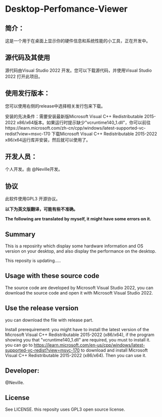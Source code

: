 # Desktop-Perfomance-Viewer

## 简介：

这是一个用于在桌面上显示你的硬件信息和系统性能的小工具，正在开发中。

## 源代码及其使用

源代码由Visual Studio 2022 开发。您可以下载源代码，并使用Visual Studio 2022 打开此项目。

## 使用发行版本：

您可以使用右侧的release中选择相关发行包来下载。

安装的先决条件：需要安装最新版Microsoft Visual C++ Redistributable 2015-2022 x86/x64版本。如果运行时提示缺少"vcruntime140_1.dll"，你可以前往https://learn.microsoft.com/zh-cn/cpp/windows/latest-supported-vc-redist?view=msvc-170 下载Microsoft Visual C++ Redistributable 2015-2022 x86/x64运行库并安装，然后就可以使用了。

## 开发人员：

个人开发。由 @Neville开发。

## 协议

此软件使用GPL3 开源协议。

**以下为英文版翻译，可能有些不准确。**

**The following are translated by myself, it might have some errors on it.**

## Summary 

This is a reposirity which display some hardware information and OS version on your desktop, and also display the performance on the desktop.

This reposity is updating.....

## Usage with these source code

The source code are developed by Microsoft Visual Studio 2022, you can download the source code and open it with Microsoft Visual Studio 2022.

## Use the release version

you can download the file with release part.

Install prerequirement: you might have to install the latest version of the Microsoft Visual C++ Redistributable 2015-2022 (x86/x64), if the program showing you that "vcruntime140_1.dll" are required, you must to install it. you can go to https://learn.microsoft.com/en-us/cpp/windows/latest-supported-vc-redist?view=msvc-170 to download and install Microsoft Visual C++ Redistributable 2015-2022 (x86/x64). Then you can use it.

## Developer:

@Neville.

## License

See LICENSE. this reposity uses GPL3 open source license.
